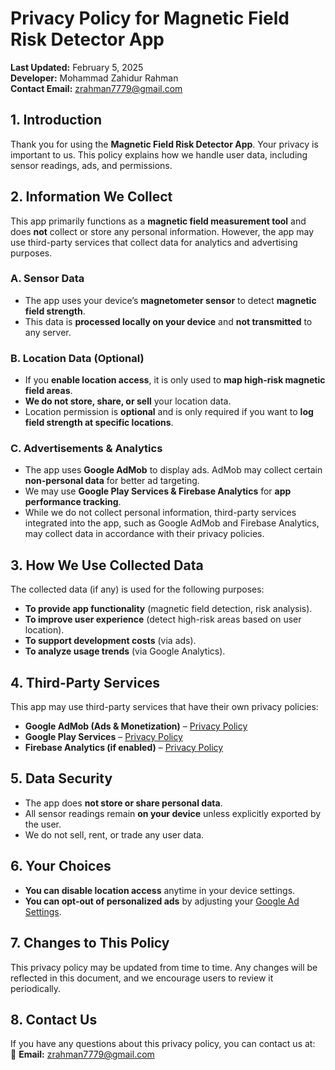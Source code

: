 # Privacy Policy for Magnetic Field Risk Detector App

**Last Updated:** February 5, 2025  
**Developer:** Mohammad Zahidur Rahman  
**Contact Email:** [zrahman7779@gmail.com](mailto:zrahman7779@gmail.com) 

## 1. Introduction
Thank you for using the **Magnetic Field Risk Detector App**. Your privacy is important to us. This policy explains how we handle user data, including sensor readings, ads, and permissions.

## 2. Information We Collect
This app primarily functions as a **magnetic field measurement tool** and does **not** collect or store any personal information. However, the app may use third-party services that collect data for analytics and advertising purposes.

### A. Sensor Data
- The app uses your device’s **magnetometer sensor** to detect **magnetic field strength**.
- This data is **processed locally on your device** and **not transmitted** to any server.

### B. Location Data (Optional)
- If you **enable location access**, it is only used to **map high-risk magnetic field areas**.
- **We do not store, share, or sell** your location data.
- Location permission is **optional** and is only required if you want to **log field strength at specific locations**.

### C. Advertisements & Analytics
- The app uses **Google AdMob** to display ads. AdMob may collect certain **non-personal data** for better ad targeting.
- We may use **Google Play Services & Firebase Analytics** for **app performance tracking**.
- While we do not collect personal information, third-party services integrated into the app, such as Google AdMob and Firebase Analytics, may collect data in accordance with their privacy policies.

## 3. How We Use Collected Data
The collected data (if any) is used for the following purposes:
- **To provide app functionality** (magnetic field detection, risk analysis).
- **To improve user experience** (detect high-risk areas based on user location).
- **To support development costs** (via ads).
- **To analyze usage trends** (via Google Analytics).

## 4. Third-Party Services
This app may use third-party services that have their own privacy policies:
- **Google AdMob (Ads & Monetization)** – [Privacy Policy](https://policies.google.com/privacy)
- **Google Play Services** – [Privacy Policy](https://policies.google.com/privacy)
- **Firebase Analytics (if enabled)** – [Privacy Policy](https://firebase.google.com/support/privacy)

## 5. Data Security
- The app does **not store or share personal data**.
- All sensor readings remain **on your device** unless explicitly exported by the user.
- We do not sell, rent, or trade any user data.

## 6. Your Choices
- **You can disable location access** anytime in your device settings.
- **You can opt-out of personalized ads** by adjusting your [Google Ad Settings](https://adssettings.google.com/).

## 7. Changes to This Policy
This privacy policy may be updated from time to time. Any changes will be reflected in this document, and we encourage users to review it periodically.

## 8. Contact Us
If you have any questions about this privacy policy, you can contact us at:  
📧 **Email:** [zrahman7779@gmail.com](mailto:zrahman7779@gmail.com)
